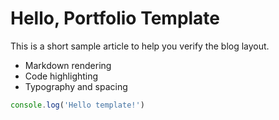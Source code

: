 # Hello, Portfolio Template

This is a short sample article to help you verify the blog layout.

- Markdown rendering
- Code highlighting
- Typography and spacing

```ts
console.log('Hello template!')
```
